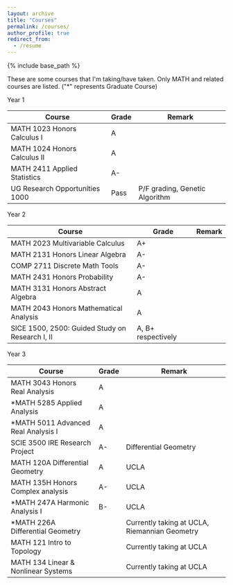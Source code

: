 ```yaml
---
layout: archive
title: "Courses"
permalink: /courses/
author_profile: true
redirect_from:
  - /resume
---
```


{% include base_path %}


These are some courses that I'm taking/have taken. Only MATH and related courses are listed. 
("*" represents Graduate Course)

Year 1

| Course                         | Grade | Remark                         |
| ------------------------------ | ----- | ------------------------------ |
| MATH 1023 Honors Calculus I    | A     |                                |
| MATH 1024 Honors Calculus II   | A     |                                |
| MATH 2411 Applied Statistics   | A-    |                                |
| UG Research Opportunities 1000 | Pass  | P/F grading, Genetic Algorithm |

Year 2

| Course                                           | Grade              | Remark |
| ------------------------------------------------ | ------------------ | ------ |
| MATH 2023 Multivariable Calculus                 | A+                 |        |
| MATH 2131 Honors Linear Algebra                  | A-                 |        |
| COMP 2711 Discrete Math Tools                    | A-                 |        |
| MATH 2431 Honors Probability                     | A-                 |        |
| MATH 3131 Honors Abstract Algebra                | A                  |        |
| MATH 2043 Honors Mathematical Analysis           | A                  |        |
| SICE 1500, 2500: Guided  Study on Research I, II | A, B+ respectively |        |

Year 3

| Course                              | Grade | Remark                                        |
| ----------------------------------- | ----- | --------------------------------------------- |
| MATH 3043 Honors Real Analysis      | A     |                                               |
| *MATH 5285 Applied Analysis         | A     |                                               |
| *MATH 5011 Advanced Real Analysis I | A     |                                               |
| SCIE 3500 IRE Research Project      | A-    | Differential Geometry                         |
| MATH 120A Differential Geometry     | A     | UCLA                                          |
| MATH 135H Honors Complex analysis   | A-    | UCLA                                          |
| *MATH 247A Harmonic Analysis I      | B-    | UCLA                                          |
| *MATH 226A Differential Geometry    |       | Currently taking at UCLA, Riemannian Geometry |
| MATH 121 Intro to Topology          |       | Currently taking at UCLA                      |
| MATH 134 Linear & Nonlinear Systems |       | Currently taking at UCLA                      |

